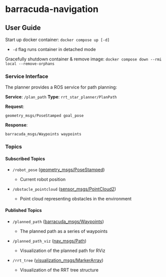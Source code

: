 # barracuda-navigation

## User Guide

Start up docker container: ```docker compose up [-d]```

- ```-d``` flag runs container in detached mode

Gracefully shutdown container & remove image:
```docker compose down --rmi local --remove-orphans```

### Service Interface

The planner provides a ROS service for path planning:

**Service**: `/plan_path`
**Type**: `rrt_star_planner/PlanPath`

**Request**:

```ros
geometry_msgs/PoseStamped goal_pose
```

**Response**:

```ros
barracuda_msgs/Waypoints waypoints
```

### Topics

#### Subscribed Topics

- `/robot_pose` ([geometry_msgs/PoseStamped](http://docs.ros.org/api/geometry_msgs/html/msg/PoseStamped.html))
  - Current robot position

- `/obstacle_pointcloud` ([sensor_msgs/PointCloud2](http://docs.ros.org/api/sensor_msgs/html/msg/PointCloud2.html))
  - Point cloud representing obstacles in the environment

#### Published Topics

- `/planned_path` ([barracuda_msgs/Waypoints](https://github.com/usc-robosub/barracuda_msgs/tree/main))
  - The planned path as a series of waypoints

- `/planned_path_viz` ([nav_msgs/Path](http://docs.ros.org/api/nav_msgs/html/msg/Path.html))
  - Visualization of the planned path for RViz

- `/rrt_tree` ([visualization_msgs/MarkerArray](http://docs.ros.org/api/visualization_msgs/html/msg/MarkerArray.html))
  - Visualization of the RRT tree structure
